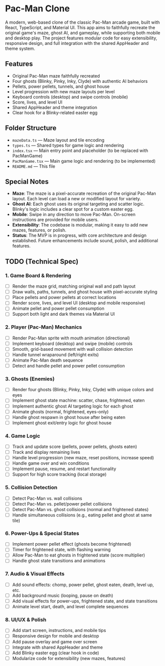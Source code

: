 # Pac-Man Clone

A modern, web-based clone of the classic Pac-Man arcade game, built with React, TypeScript, and Material UI. This app aims to faithfully recreate the original game's maze, ghost AI, and gameplay, while supporting both mobile and desktop play. The project features modular code for easy extensibility, responsive design, and full integration with the shared AppHeader and theme system.

## Features
- Original Pac-Man maze faithfully recreated
- Four ghosts (Blinky, Pinky, Inky, Clyde) with authentic AI behaviors
- Pellets, power pellets, tunnels, and ghost house
- Level progression with new maze layouts per level
- Keyboard controls (desktop) and swipe controls (mobile)
- Score, lives, and level UI
- Shared AppHeader and theme integration
- Clear hook for a Blinky-related easter egg

## Folder Structure
- `mazeData.ts` — Maze layout and tile encoding
- `types.ts` — Shared types for game logic and rendering
- `index.tsx` — Main entry point and placeholder (to be replaced with PacManGame)
- `PacManGame.tsx` — Main game logic and rendering (to be implemented)
- `README.md` — This file

## Special Notes
- **Maze**: The maze is a pixel-accurate recreation of the original Pac-Man layout. Each level can load a new or modified layout for variety.
- **Ghost AI**: Each ghost uses its original targeting and scatter logic. Blinky's logic includes a clear spot for a custom easter egg.
- **Mobile**: Swipe in any direction to move Pac-Man. On-screen instructions are provided for mobile users.
- **Extensibility**: The codebase is modular, making it easy to add new mazes, features, or polish.
- **Status**: The MVP is in progress, with core architecture and design established. Future enhancements include sound, polish, and additional features.

## TODO (Technical Spec)

### 1. Game Board & Rendering
- [ ] Render the maze grid, matching original wall and path layout
- [ ] Draw walls, paths, tunnels, and ghost house with pixel-accurate styling
- [ ] Place pellets and power pellets at correct locations
- [ ] Render score, lives, and level UI (desktop and mobile responsive)
- [ ] Animate pellet and power pellet consumption
- [ ] Support both light and dark themes via Material UI

### 2. Player (Pac-Man) Mechanics
- [ ] Render Pac-Man sprite with mouth animation (directional)
- [ ] Implement keyboard (desktop) and swipe (mobile) controls
- [ ] Smooth, grid-based movement with wall collision detection
- [ ] Handle tunnel wraparound (left/right exits)
- [ ] Animate Pac-Man death sequence
- [ ] Detect and handle pellet and power pellet consumption

### 3. Ghosts (Enemies)
- [ ] Render four ghosts (Blinky, Pinky, Inky, Clyde) with unique colors and eyes
- [ ] Implement ghost state machine: scatter, chase, frightened, eaten
- [ ] Implement authentic ghost AI targeting logic for each ghost
- [ ] Animate ghosts (normal, frightened, eyes-only)
- [ ] Handle ghost respawn in ghost house after being eaten
- [ ] Implement ghost exit/entry logic for ghost house

### 4. Game Logic
- [ ] Track and update score (pellets, power pellets, ghosts eaten)
- [ ] Track and display remaining lives
- [ ] Handle level progression (new maze, reset positions, increase speed)
- [ ] Handle game over and win conditions
- [ ] Implement pause, resume, and restart functionality
- [ ] Support for high score tracking (local storage)

### 5. Collision Detection
- [ ] Detect Pac-Man vs. wall collisions
- [ ] Detect Pac-Man vs. pellet/power pellet collisions
- [ ] Detect Pac-Man vs. ghost collisions (normal and frightened states)
- [ ] Handle simultaneous collisions (e.g., eating pellet and ghost at same tile)

### 6. Power-Ups & Special States
- [ ] Implement power pellet effect (ghosts become frightened)
- [ ] Timer for frightened state, with flashing warning
- [ ] Allow Pac-Man to eat ghosts in frightened state (score multiplier)
- [ ] Handle ghost state transitions and animations

### 7. Audio & Visual Effects
- [ ] Add sound effects: chomp, power pellet, ghost eaten, death, level up, etc.
- [ ] Add background music (looping, pause on death)
- [ ] Add visual effects for power-ups, frightened state, and state transitions
- [ ] Animate level start, death, and level complete sequences

### 8. UI/UX & Polish
- [ ] Add start screen, instructions, and mobile tips
- [ ] Responsive design for mobile and desktop
- [ ] Add pause overlay and game over screen
- [ ] Integrate with shared AppHeader and theme
- [ ] Add Blinky easter egg (clear hook in code)
- [ ] Modularize code for extensibility (new mazes, features) 